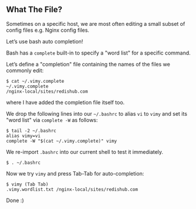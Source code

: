 
## What The File?

Sometimes on a specific host, we are most often editing a small subset of config files e.g. Nginx config files.

Let’s use bash auto completion!

Bash has a `complete` built-in to specify a "word list" for a specific command.

Let’s define a "completion" file containing the names of the files we commonly edit:
```shell
$ cat ~/.vimy.complete
~/.vimy.complete
/nginx-local/sites/redishub.com
```
where I have added the completion file itself too.

We drop the following lines into our `~/.bashrc` to alias `vi` to `vimy` and set its "word list" via `complete -W` as follows:
```shell
$ tail -2 ~/.bashrc
alias vimy=vi
complete -W "$(cat ~/.vimy.complete)" vimy
```

We re-import `.bashrc` into our current shell to test it immediately.
```shell
$ . ~/.bashrc
```

Now we try `vimy` and press Tab-Tab for auto-completion:
```
$ vimy (Tab Tab)
.vimy.wordlist.txt /nginx-local/sites/redishub.com
```

Done :)
